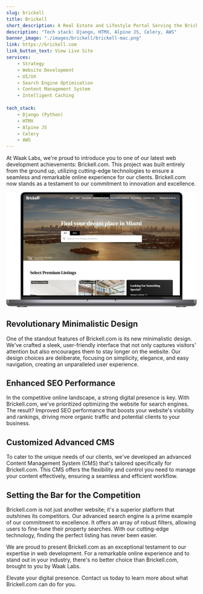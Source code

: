 ```yaml
---
slug: brickell
title: Brickell
short_description: A Real Estate and Lifestyle Portal Serving the Brickell & Miami Real Estate & Condo Market.
description: "Tech stack: Django, HTMX, Alpine JS, Celery, AWS"
banner_image: "./images/brickell/brickell-mac.png"
link: https://brickell.com
link_button_text: View Live Site
services:
    - Strategy
    - Website Development
    - UI/UX
    - Search Engine Optimisation
    - Content Management System
    - Intelligent Caching

tech_stack:
    - Django (Python)
    - HTMX
    - Alpine JS
    - Celery
    - AWS
---
```


At Waak Labs, we're proud to introduce you to one of our latest web development achievements: Brickell.com. This project was built entirely from the ground up, utilizing cutting-edge technologies to ensure a seamless and remarkable online experience for our clients. Brickell.com now stands as a testament to our commitment to innovation and excellence.

![Hi](./images/brickell/brickell-mac.png)

## **Revolutionary Minimalistic Design**

One of the standout features of Brickell.com is its new minimalistic design. We've crafted a sleek, user-friendly interface that not only captures visitors' attention but also encourages them to stay longer on the website. Our design choices are deliberate, focusing on simplicity, elegance, and easy navigation, creating an unparalleled user experience.

## **Enhanced SEO Performance**

In the competitive online landscape, a strong digital presence is key. With Brickell.com, we've prioritized optimizing the website for search engines. The result? Improved SEO performance that boosts your website's visibility and rankings, driving more organic traffic and potential clients to your business.

## **Customized Advanced CMS**

To cater to the unique needs of our clients, we've developed an advanced Content Management System (CMS) that's tailored specifically for Brickell.com. This CMS offers the flexibility and control you need to manage your content effectively, ensuring a seamless and efficient workflow.

## **Setting the Bar for the Competition**

Brickell.com is not just another website; it's a superior platform that outshines its competitors. Our advanced search engine is a prime example of our commitment to excellence. It offers an array of robust filters, allowing users to fine-tune their property searches. With our cutting-edge technology, finding the perfect listing has never been easier.

We are proud to present Brickell.com as an exceptional testament to our expertise in web development. For a remarkable online experience and to stand out in your industry, there's no better choice than Brickell.com, brought to you by Waak Labs.

Elevate your digital presence. Contact us today to learn more about what Brickell.com can do for you.
